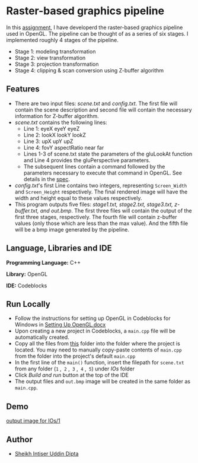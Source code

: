 
# Raster-based graphics pipeline

In this [assignment](https://github.com/sheikhDipta003/CSE-410-Computer-Graphics/blob/370745e19e9a7285f90727e9b1141cc3c5ee3825/Offline-2-Rasterization/Offline%202%20Specifications.pdf), I have developerd the raster-based graphics pipeline used in OpenGL. The pipeline can be thought of as a series of six stages. I implemented roughly 4 stages of the pipeline.
- Stage 1: modeling transformation
- Stage 2: view transformation
- Stage 3: projection transformation
- Stage 4: clipping & scan conversion using Z-buffer algorithm

## Features

- There are two input files: *scene.txt* and *config.txt*. The first file will contain the scene description and second file will contain the necessary information for Z-buffer algorithm.
- *scene.txt* contains the following lines:
  - Line 1: eyeX eyeY eyeZ
  - Line 2: lookX lookY lookZ
  - Line 3: upX upY upZ
  - Line 4: fovY aspectRatio near far
  - Lines 1-3 of scene.txt state the parameters of the gluLookAt function and Line 4 provides the gluPerspective parameters.
  - The subsequent lines contain a command followed by the parameters necessary to execute that command in OpenGL. See details in the [spec](https://github.com/sheikhDipta003/CSE-410-Computer-Graphics/blob/370745e19e9a7285f90727e9b1141cc3c5ee3825/Offline-2-Rasterization/Offline%202%20Specifications.pdf).
- *config.txt*'s  first Line contains two integers, representing ```Screen_Width``` and ```Screen_Height``` respectively. The final rendered image will have the width and height equal to these values respectively.
- This program outputs five files: *stage1.txt, stage2.txt, stage3.txt, z-buffer.txt, and out.bmp*. The first three files will contain the output of the first three stages, respectively. The fourth file will contain z-buffer values (only those which are less than the max value). And the fifth file will be a bmp image generated by the pipeline.




## Language, Libraries and IDE

**Programming Language:** C++

**Library:** OpenGL

**IDE:** Codeblocks


## Run Locally

- Follow the instructions for setting up OpenGL in Codeblocks for Windows in [Setting Up OpenGL.docx](https://github.com/sheikhDipta003/CSE-410-Computer-Graphics/blob/80c3b76d5e1fe36637a03e311270df7e70f4e223/Offline-1-OpenGL/Setting%20Up%20OpenGL.docx)
- Upon creating a new project in Codeblocks, a ```main.cpp``` file will be automatically created.
- Copy all the files from [this](https://github.com/sheikhDipta003/CSE-410-Computer-Graphics/tree/370745e19e9a7285f90727e9b1141cc3c5ee3825/Offline-2-Rasterization) folder into the folder where the project is located. You may need to manually copy-paste contents of ```main.cpp``` from the folder into the project's default ```main.cpp```
- In the first line of the ```main()``` function, insert the filepath for ```scene.txt``` from any folder (```1``` ,``` 2``` ,``` 3``` ,``` 4``` ,``` 5```) under *IOs* folder 
- Click *Build and run* button at the top of the IDE
- The output files and ```out.bmp``` image will be created in the same folder as ```main.cpp```.


## Demo

[output image for IOs/1](images/out.png)


## Author

- [Sheikh Intiser Uddin Dipta](https://github.com/sheikhDipta003)


